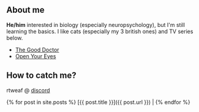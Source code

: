 ## About me
**He/him** interested in biology (especially neuropsychology), but I'm still learning the basics.
I like cats (especially my 3 british ones) and TV series below.

* [The Good Doctor](https://www.netflix.com/pl/title/80176893)
* [Open Your Eyes](https://www.netflix.com/pl/title/81135995)

## How to catch me?
rtweaf @ [discord](https://discord.com)

{% for post in site.posts %}
  [{{ post.title }}]({{ post.url }}) |
{% endfor %}
